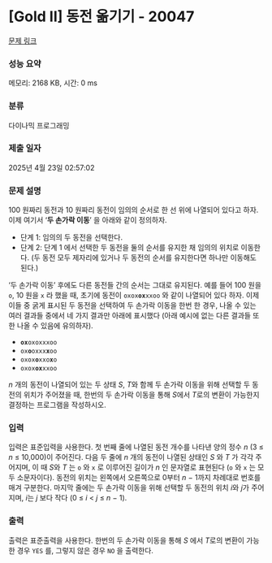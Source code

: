 # [Gold II] 동전 옮기기 - 20047 

[문제 링크](https://www.acmicpc.net/problem/20047) 

### 성능 요약

메모리: 2168 KB, 시간: 0 ms

### 분류

다이나믹 프로그래밍

### 제출 일자

2025년 4월 23일 02:57:02

### 문제 설명

<p>100 원짜리 동전과 10 원짜리 동전이 임의의 순서로 한 선 위에 나열되어 있다고 하자. 이제 여기서 ‘<strong>두 손가락 이동</strong>’ 을 아래와 같이 정의하자.</p>

<ul>
	<li>단계 1: 임의의 두 동전을 선택한다.</li>
	<li>단계 2: 단계 1 에서 선택한 두 동전을 둘의 순서를 유지한 채 임의의 위치로 이동한다. (두 동전 모두 제자리에 있거나 두 동전의 순서를 유지한다면 하나만 이동해도 된다.)</li>
</ul>

<p>‘두 손가락 이동’ 후에도 다른 동전들 간의 순서는 그대로 유지된다. 예를 들어 100 원을 <code>o</code>, 10 원을 <code>x</code> 라 했을 때, 초기에 동전이 <code>oxox<strong>ox</strong>xxoo</code> 와 같이 나열되어 있다 하자. 이제 이들 중 굵게 표시된 두 동전을 선택하여 두 손가락 이동을 한번 한 경우, 나올 수 있는 여러 결과들 중에서 네 가지 결과만 아래에 표시했다 (아래 예시에 없는 다른 결과들 또한 나올 수 있음에 유의하자).</p>

<ul>
	<li><code><strong>ox</strong>oxoxxxoo</code></li>
	<li><code>ox<strong>o</strong>oxxx<strong>x</strong>oo</code></li>
	<li><code>oxox<strong>o</strong>xxo<strong>x</strong>o</code></li>
	<li><code>oxox<strong>ox</strong>xxoo</code></li>
</ul>

<p><em>n</em> 개의 동전이 나열되어 있는 두 상태 <em>S</em>, <em>T</em>와 함께 두 손가락 이동을 위해 선택할 두 동전의 위치가 주어졌을 때, 한번의 두 손가락 이동을 통해 <em>S</em>에서 <em>T</em>로의 변환이 가능한지 결정하는 프로그램을 작성하시오.</p>

### 입력 

 <p>입력은 표준입력을 사용한다. 첫 번째 줄에 나열된 동전 개수를 나타낸 양의 정수 <em>n</em> (3 ≤ <em>n</em> ≤ 10,000)이 주어진다. 다음 두 줄에 <em>n</em> 개의 동전이 나열된 상태인 <em>S</em> 와 <em>T</em> 가 각각 주어지며, 이 때 <em>S</em>와 <em>T</em> 는 <code>o</code> 와 <code>x</code> 로 이루어진 길이가 <em>n</em> 인 문자열로 표현된다 (<code>o</code> 와 <code>x</code> 는 모두 소문자이다). 동전의 위치는 왼쪽에서 오른쪽으로 0부터 <em>n</em> − 1까지 차례대로 번호를 매겨 구분한다. 마지막 줄에는 두 손가락 이동을 위해 선택할 두 동전의 위치 <em>i</em>와 <em>j</em>가 주어지며, <em>i</em>는 <em>j</em> 보다 작다 (0 ≤ <em>i</em> < <em>j</em> ≤ <em>n</em> − 1).</p>

### 출력 

 <p>출력은 표준출력을 사용한다. 한번의 두 손가락 이동을 통해 <em>S</em> 에서 <em>T</em>로의 변환이 가능한 경우 <code>YES</code> 를, 그렇지 않은 경우 <code>NO</code> 을 출력한다.</p>

